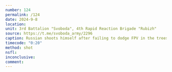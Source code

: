 ```yaml
---
number: 124
permalink: /124
date: 2024-9-8
location: 
unit: 3rd Battalion "Svoboda", 4th Rapid Reaction Brigade "Rubizh"
source: https://t.me/svoboda_army/2296
caption: Russian shoots himself after failing to dodge FPV in the trees
timecode: "0:20"
method: shot
nsfl: 
inconclusive:
comment: 
---
```

<script async src="https://telegram.org/js/telegram-widget.js?22" data-telegram-post="svoboda_army/2296" data-width="100%" data-userpic="false"></script>